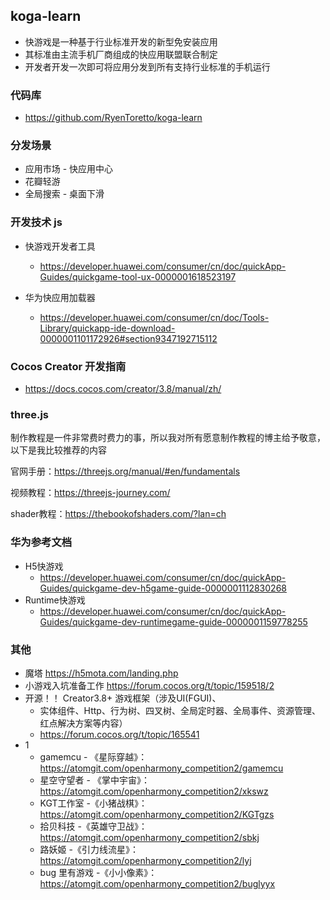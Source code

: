 ## koga-learn
 
- 快游戏是一种基于行业标准开发的新型免安装应用
- 其标准由主流手机厂商组成的快应用联盟联合制定
- 开发者开发一次即可将应用分发到所有支持行业标准的手机运行

### 代码库

- https://github.com/RyenToretto/koga-learn

### 分发场景

- 应用市场 - 快应用中心
- 花瓣轻游
- 全局搜索 - 桌面下滑

### 开发技术 js

- 快游戏开发者工具
  - https://developer.huawei.com/consumer/cn/doc/quickApp-Guides/quickgame-tool-ux-0000001618523197


- 华为快应用加载器
  - https://developer.huawei.com/consumer/cn/doc/Tools-Library/quickapp-ide-download-0000001101172926#section9347192715112


### Cocos Creator 开发指南

- https://docs.cocos.com/creator/3.8/manual/zh/


### three.js
制作教程是一件非常费时费力的事，所以我对所有愿意制作教程的博主给予敬意，以下是我比较推荐的内容

官网手册：https://threejs.org/manual/#en/fundamentals

视频教程：https://threejs-journey.com/

shader教程：https://thebookofshaders.com/?lan=ch



### 华为参考文档

- H5快游戏
  - https://developer.huawei.com/consumer/cn/doc/quickApp-Guides/quickgame-dev-h5game-guide-0000001112830268
- Runtime快游戏
  - https://developer.huawei.com/consumer/cn/doc/quickApp-Guides/quickgame-dev-runtimegame-guide-0000001159778255


### 其他

- 魔塔 https://h5mota.com/landing.php
- 小游戏入坑准备工作 https://forum.cocos.org/t/topic/159518/2
- 开源！！ Creator3.8+ 游戏框架（涉及UI(FGUI)、
  - 实体组件、Http、行为树、四叉树、全局定时器、全局事件、资源管理、红点解决方案等内容）
  - https://forum.cocos.org/t/topic/165541
- 1
  - gamemcu - 《星际穿越》：https://atomgit.com/openharmony_competition2/gamemcu
  - 星空守望者 - 《掌中宇宙》：https://atomgit.com/openharmony_competition2/xkswz
  - KGT工作室 -《小猪战棋》：https://atomgit.com/openharmony_competition2/KGTgzs
  - 拾贝科技 -《英雄守卫战》：https://atomgit.com/openharmony_competition2/sbkj
  - 路妖姬 -《引力线流星》：https://atomgit.com/openharmony_competition2/lyj
  - bug 里有游戏 -《小小像素》：https://atomgit.com/openharmony_competition2/buglyyx
